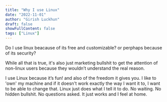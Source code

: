```yaml
---
title: "Why I use Linux"
date: "2022-11-01"
author: "Girish Luckhun"
draft: false   
showFullContent: false
tags: ["Linux"]                                            
---
```


Do I use linux beacause of its free and customizable? or perphaps because of its security?

While all that is true, it's also just marketing bullshit to get the attention of non-linux users because they wouldn’t understand the real reason.

I use Linux because it’s fun! and also of the freedom it gives you. I like to 'own' my machine and if it doesn't work exactly the way I want it to, I want to be able to change that. Linux just does what I tell it to do. No waiting. No hidden bullshit. No questions asked. It just works and I feel at home.

